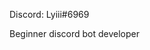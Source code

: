 Discord: Lyiii#6969

Beginner discord bot developer

<!---
Lyiii72/Lyiii72 is a ✨ special ✨ repository because its `README.md` (this file) appears on your GitHub profile.
You can click the Preview link to take a look at your changes.
--->
